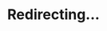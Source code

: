 ---
title: Redirecting...
layout: redirect
sitemap: false
permalink: /participants/Hong_Kong
redirect_to: /participants/HKG/
---